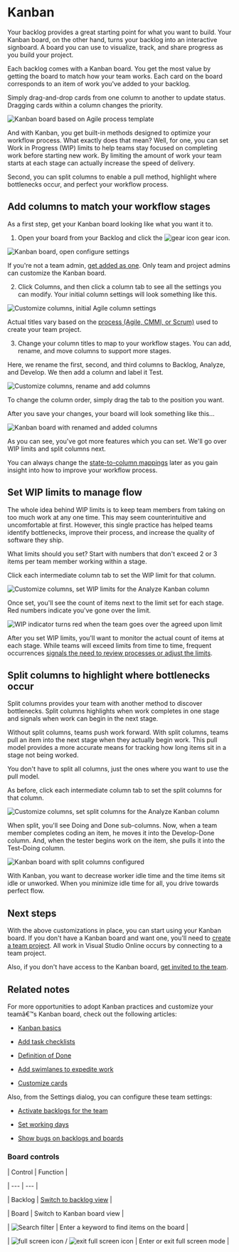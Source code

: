 <properties
	pageTitle="Kanban"
  description="Kanban"
  services="visual-studio-online"
  documentationCenter = ""
  authors="terryaustin"
  manager="terryaustin"
  editor="terryaustin" /> 


# Kanban





Your backlog provides a great starting point for what you want to build. 
Your Kanban board, on the other hand, turns your backlog into an interactive signboard. 
A board you can use to visualize, track, and share progress as you build your project.







Each backlog comes with a Kanban board. You get the most value by getting the board to match 
how your team works. Each card on the board corresponds to an item of work you've added to your backlog.







Simply drag-and-drop cards from one column to another to update status. 
Dragging cards within a column changes the priority.







![Kanban board based on Agile process template](./media/work-from-the-kanban-board-vs/ALM_KB_IntroChart_Agile.png)







And with Kanban, you get built-in methods designed to optimize your workflow process. 
What exactly does that mean? 
Well, for one, you can set Work in Progress (WIP) limits to help teams stay focused 
on completing work before starting new work. By limiting the amount of work your team 
starts at each stage can actually increase the speed of delivery.







Second, you can split columns to enable a pull method, highlight where bottlenecks occur, 
and perfect your workflow process.





## Add columns to match your workflow stages





As a first step, get your Kanban board looking like what you want it to.





1. Open your board from your Backlog and click the ![gear icon](./media/work-from-the-kanban-board-vs/gear_icon.png) gear icon.







![Kanban board, open configure settings](./media/work-from-the-kanban-board-vs/vso-open-configure-settings.png)







If you're not a team admin, [get added as one](https://msdn.microsoft.com/Library/vs/alm/work/scale/manage-team-assets#Addanaccountasateamadministrator). 
Only team and project admins can customize the Kanban board.

2. Click Columns, and then click a column tab to see all the settings you can modify. Your initial column settings will look something like this.







![Customize columns, initial Agile column settings](./media/work-from-the-kanban-board-vs/vso-column-settings-active-agile.png)







Actual titles vary based on the [process (Agile, CMMI, or Scrum)](https://msdn.microsoft.com/library/vs/alm/work/guidance/choose-process) used to create your team project.

3. Change your column titles to map to your workflow stages. You can add, rename, and move columns to support more stages.







Here, we rename the first, second, and third columns to Backlog, Analyze, and Develop. 
We then add a column and label it Test.







![Customize columns, rename and add columns](./media/work-from-the-kanban-board-vs/vso-column-settings-add-rename-columns.png)







To change the column order, simply drag the tab to the position you want.







After you save your changes, your board will look something like this...







![Kanban board with renamed and added columns](./media/work-from-the-kanban-board-vs/KB-customize-board-columns.png)







As you can see, you've got more features which you can set. 
We'll go over WIP limits and split columns next.







You can always change the [state-to-column mappings](https://msdn.microsoft.com/Library/vs/alm/work/kanban/add-columns) 
later as you gain insight into how to improve your workflow process.



## Set WIP limits to manage flow





The whole idea behind WIP limits is to keep team members from taking on too much work at any one time. 
This may seem counterintuitive and uncomfortable at first. However, this single practice has helped 
teams identify bottlenecks, improve their process, and increase the quality of software they ship.







What limits should you set?  Start with numbers that don't exceed 2 or 3 items per team member working within a stage.







Click each intermediate column tab to set the WIP limit for that column.







![Customize columns, set WIP limits for the Analyze Kanban column](./media/work-from-the-kanban-board-vs/vso-column-settings-wip-analyze.png)







Once set, you'll see the count of items next to the limit set for each stage. 
Red numbers indicate you've gone over the limit.







![WIP indicator turns red when the team goes over the agreed upon limit](./media/work-from-the-kanban-board-vs/vso-wip-limit-set.png)







After you set WIP limits, you'll want to monitor the actual count of items at each stage. 
While teams will exceed limits from time to time, frequent occurrences [signals the need to 
review processes or adjust the limits](https://msdn.microsoft.com/Library/vs/alm/Work/kanban/wip-limits).





## Split columns to highlight where bottlenecks occur





Split columns provides your team with another method to discover bottlenecks. 
Split columns highlights when work completes in one stage and signals when work can begin in the next stage.







Without split columns, teams push work forward. With split columns, 
teams pull an item into the next stage when they actually begin work. 
This pull model provides a more accurate means for tracking how long items sit in a stage not being worked.







You don't have to split all columns, just the ones where you want to use the pull model.







As before, click each intermediate column tab to set the split columns for that column.







![Customize columns, set split columns for the Analyze Kanban column](./media/work-from-the-kanban-board-vs/vso-kanban-split-columns-settings-analyze.png)







When split, you'll see Doing and Done sub-columns. 
Now, when a team member completes coding an item, he moves it into the Develop-Done column. 
And, when the tester begins work on the item, she pulls it into the Test-Doing column.







![Kanban board with split columns configured](./media/work-from-the-kanban-board-vs/vso-kanban-split-columns-board-update.png)







With Kanban, you want to decrease worker idle time and the time items sit idle or unworked. 
When you minimize idle time for all, you drive towards perfect flow.





## Next steps





With the above customizations in place, you can start using your Kanban board. 
If you don't have a Kanban board and want one, you'll need to [create a team project](../setup/connect-to-visual-studio-online.md). 
All work in Visual Studio Online occurs by connecting to a team project.







Also, if you don't have access to the Kanban board, [get invited to the team](../setup/add-team-members-vs.md).





## Related notes





For more opportunities to adopt Kanban practices and customize your teamâ€™s Kanban board, check out the following articles:





- [Kanban basics](https://msdn.microsoft.com/Library/vs/alm/work/kanban/kanban-basics)

- [Add task checklists](https://msdn.microsoft.com/Library/vs/alm/work/kanban/add-task-checklists)

- [Definition of Done](https://msdn.microsoft.com/Library/vs/alm/work/kanban/definition-of-done)

- [Add swimlanes to expedite work](https://msdn.microsoft.com/Library/vs/alm/work/kanban/expedite-work)

- [Customize cards](https://msdn.microsoft.com/Library/vs/alm/work/customize/customize-cards)





Also, from the Settings dialog, you can configure these team settings:





- [Activate backlogs for the team](https://msdn.microsoft.com/en-us/Library/vs/alm/Work/backlogs/organize-backlog#activate-backlogs)

- [Set working days](https://msdn.microsoft.com/en-us/Library/vs/alm/Work/scale/capacity-planning#team_settings)

- [Show bugs on backlogs and boards](https://msdn.microsoft.com/Library/vs/alm/work/customize/show-bugs-on-backlog)



### Board controls





| Control | Function |

| --- | --- |

| Backlog | [Switch to backlog view](create-your-backlog-vs.md) |

| Board | Switch to Kanban board view |

| ![Search filter](./media/work-from-the-kanban-board-vs/search_filter_icon.png) | Enter a keyword to find items on the board |

| ![full screen icon](./media/work-from-the-kanban-board-vs/fullscreen_icon.png) / ![exit full screen icon](./media/work-from-the-kanban-board-vs/exitfullscreen_icon.png) | Enter or exit full screen mode |




